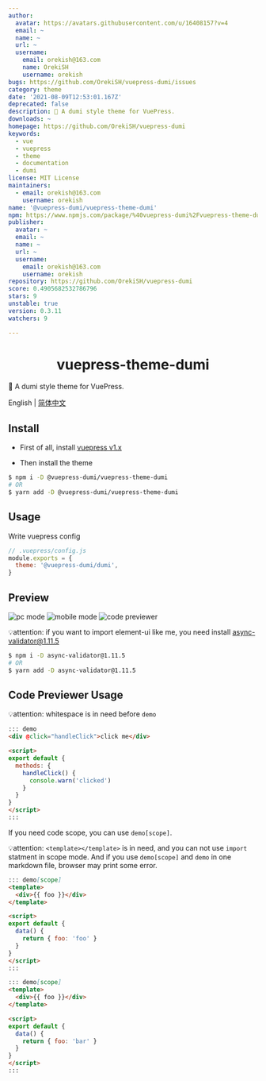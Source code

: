 ```yaml
---
author:
  avatar: https://avatars.githubusercontent.com/u/16408157?v=4
  email: ~
  name: ~
  url: ~
  username:
    email: orekish@163.com
    name: OrekiSH
    username: orekish
bugs: https://github.com/OrekiSH/vuepress-dumi/issues
category: theme
date: '2021-08-09T12:53:01.167Z'
deprecated: false
description: 📖 A dumi style theme for VuePress.
downloads: ~
homepage: https://github.com/OrekiSH/vuepress-dumi
keywords:
  - vue
  - vuepress
  - theme
  - documentation
  - dumi
license: MIT License
maintainers:
  - email: orekish@163.com
    username: orekish
name: '@vuepress-dumi/vuepress-theme-dumi'
npm: https://www.npmjs.com/package/%40vuepress-dumi%2Fvuepress-theme-dumi
publisher:
  avatar: ~
  email: ~
  name: ~
  url: ~
  username:
    email: orekish@163.com
    username: orekish
repository: https://github.com/OrekiSH/vuepress-dumi
score: 0.4905682532786796
stars: 9
unstable: true
version: 0.3.11
watchers: 9

---
```


<h1 align="center">vuepress-theme-dumi</h1>

📖 A dumi style theme for VuePress.

English | <a href="https://github.com/OrekiSH/vuepress-dumi/blob/main/README-zh_CN.md">简体中文</a>

## Install

* First of all, install [vuepress v1.x](https://github.com/vuejs/vuepress)

* Then install the theme

```bash
$ npm i -D @vuepress-dumi/vuepress-theme-dumi
# OR
$ yarn add -D @vuepress-dumi/vuepress-theme-dumi
```

## Usage
Write vuepress config

```js
// .vuepress/config.js
module.exports = {
  theme: '@vuepress-dumi/dumi',
}
```

## Preview

![pc mode](https://s3.ax1x.com/2021/02/12/yDNldg.png)
![mobile mode](https://s3.ax1x.com/2021/02/12/yDUi60.png)
![code previewer](https://s3.ax1x.com/2021/02/12/yDNgQx.png)

💡attention: if you want to import element-ui like me, you need install async-validator@1.11.5

``` bash
$ npm i -D async-validator@1.11.5
# OR
$ yarn add -D async-validator@1.11.5
```

## Code Previewer Usage

💡attention: whitespace is in need before `demo`

```md
::: demo
<div @click="handleClick">click me</div>

<script>
export default {
  methods: {
    handleClick() {
      console.warn('clicked')
    }
  }
}
</script>
:::
```

If you need code scope, you can use `demo[scope]`.

💡attention: `<template></template>` is in need, and you can not use `import` statment in scope mode. And if you use `demo[scope]` and `demo` in one markdown file, browser may print some error.

```md
::: demo[scope]
<template>
  <div>{{ foo }}</div>
</template>

<script>
export default {
  data() {
    return { foo: 'foo' }
  }
}
</script>
:::
```

```md
::: demo[scope]
<template>
  <div>{{ foo }}</div>
</template>

<script>
export default {
  data() {
    return { foo: 'bar' }
  }
}
</script>
:::
```
